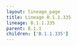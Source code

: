 ```yaml
---
layout: lineage_page
title: Lineage B.1.1.335
lineage: B.1.1.335
parent: B.1.1
children: ['B.1.1.335']
---
```

